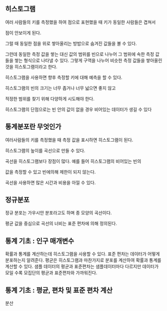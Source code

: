 ## 히스토그램

여러 사람들의 키를 측정했을 하여 점으로 표현했을 때 키가 동일한 사람들은 겹쳐서 

점이 안보이게 된다.

그럴 때 동일한 점을 위로 쌓아올리는 방밥으로 숨겨진 값들을 볼 수 있다.

그런데 동일한 측정 값을 쌓는 대신 값의 범위를 빈으로 나누어 그 범위에 속한 측정 값들을 쌓는 형식으로 나타낼 수 있다. 그렇게 구역을 나누어 비슷한 측정 값들을 쌓아올린 것을 히스토그램이라고 한다.


히스토그램을 사용하면 향후 측정할 키에 대해 예측을 할 수 있다.

히스토그램의 빈의 크기는 너무 좁거나 너무 넓으면 좋지 않고

적정한 범위를 찾기 위해 다양하게 시도해야 한다.

히스토그램의 단점으로는 빈 안의 값이 없을 경우 비어있는 데이터가 생길 수 있다


## 통계분포란 무엇인가


여러사람들의 키를 측정했을 때 측정 값을 표시하면 히스토그램이 된다.

히스토그램의 높이를 곡선으로 만들 수 있다.

곡선을 히스토그램보다 장점이 많다. 예를 들어 히스토그램의 비어있는 빈의

값을 측정할 수 있고 빈에의해 제한이 되지 않는다.

곡선을 사용하면 많은 시간과 비용을 아낄 수 있다.




## 정규분포 

정규 분포는 가우시안 분포라고도 하며 종 모양의 곡선이다.

평균 값을 중심으로 곡선의 너비는 표준 편차에 의해 정의된다.

## 통계 기초 : 인구 매개변수

확률과 통계를 계산하는데 히스토그램을 사용할 수 있다. 
표준 편차는 데이터가 어떻게 분포하는지 알려준다.
평균은 히스토그램과 마찬가지로 분포를 계산하여 확률과 통계를 계산할 수 있다.
샘플 데이터의 평균과 표준편차는 샘플데이터마다 다르지만 데이터가 모일 수록
모집단의 평균과 표준편차와 가까워진다.

## 통계 기초 : 평균, 편차 및 표준 편차 계산

분산


